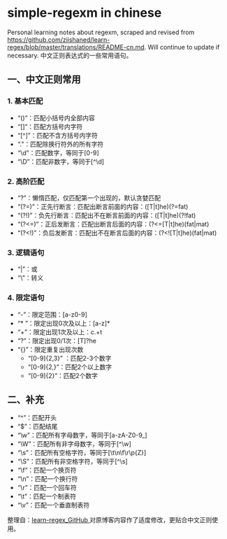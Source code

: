 # simple-regexm in chinese
Personal learning notes about regexm, scraped and revised from https://github.com/ziishaned/learn-regex/blob/master/translations/README-cn.md. Will continue to update if necessary.
中文正则表达式的一些常用语句。

## 一、中文正则常用
### 1. 基本匹配
- “()”：匹配小括号内全部内容
- “[]”：匹配方括号内字符
- “[^]”：匹配不含方括号内字符
- “.”：匹配除换行符外的所有字符
- “\d”：匹配数字，等同于[0-9]
- “\D”：匹配非数字，等同于[^\d]
### 2. 高阶匹配
- “?”：懒惰匹配，仅匹配第一个出现的，默认贪婪匹配
- “(?=)”：正先行断言：匹配出断言前面的内容：([T|t]he)(?=fat)
- “(?!)”：负先行断言：匹配出不在断言前面的内容：([T|t]he)(?!fat)
- “(?<=)”：正后发断言：匹配出断言后面的内容：(?<=[T|t]he)(fat|mat)
- “(?<!)”：负后发断言：匹配出不在断言后面的内容：(?<![T|t]he)(fat|mat)
### 3. 逻辑语句
- “|”：或
- “\”：转义
### 4. 限定语句
- “-”：限定范围：[a-z0-9]
- “* ”：限定出现0次及以上：[a-z]*
- “+”：限定出现1次及以上：c.+t
- “?”：限定出现0/1次：[T]?he
- “{}”：限定重复出现次数
	- “[0-9]{2,3}” ：匹配2-3个数字
	- “[0-9]{2,}”：匹配2个以上数字
	- “[0-9]{2}”：匹配2个数字
## 二、补充
- “^”：匹配开头
- “$”：匹配结尾
- “\w”：匹配所有字母数字，等同于[a-zA-Z0-9_]
- “\W”：匹配所有非字母数字，等同于[^\w]
- “\s”：匹配所有空格字符，等同于[\t\n\f\r\p{Z}]
- “\S”：匹配所有非空格字符，等同于[^\s]
- “\f”：匹配一个换页符
- “\n”：匹配一个换行符
- “\r”：匹配一个回车符
- “\t”：匹配一个制表符
- “\v”：匹配一个垂直制表符

整理自：[learn-regex_GitHub ](https://github.com/ziishaned/learn-regex/blob/master/translations/README-cn.md)
对原博客内容作了适度修改，更贴合中文正则使用。
